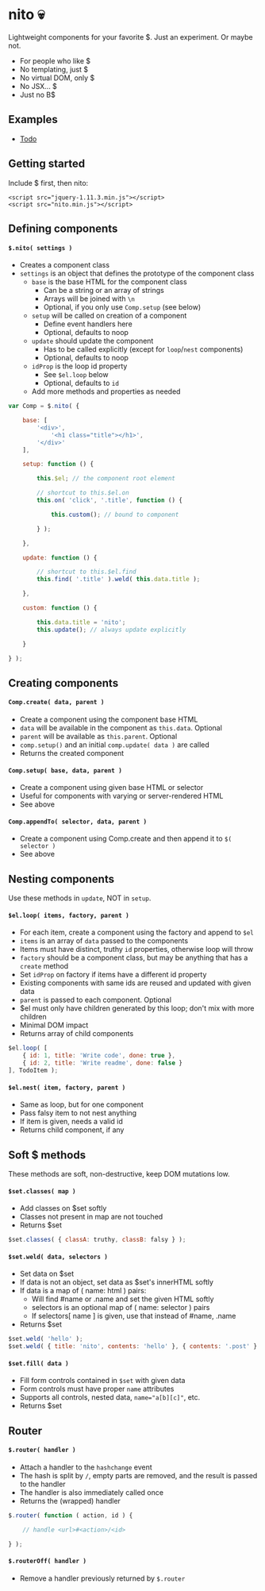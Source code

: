 # nito :skull:

Lightweight components for your favorite $. Just an experiment. Or maybe not.

- For people who like $
- No templating, just $
- No virtual DOM, only $
- No JSX... $
- Just no B$


## Examples

- [Todo](https://rawgit.com/morris/nito/master/examples/todo.html)


## Getting started

Include $ first, then nito:

```
<script src="jquery-1.11.3.min.js"></script>
<script src="nito.min.js"></script>
```


## Defining components

#### `$.nito( settings )`

- Creates a component class
- `settings` is an object that defines the prototype of the component class
	- `base` is the base HTML for the component class
		- Can be a string or an array of strings
		- Arrays will be joined with `\n`
		- Optional, if you only use `Comp.setup` (see below)
	- `setup` will be called on creation of a component
		- Define event handlers here
		- Optional, defaults to noop
	- `update` should update the component
		- Has to be called explicitly (except for `loop`/`nest` components)
		- Optional, defaults to noop
	- `idProp` is the loop id property
		- See `$el.loop` below
		- Optional, defaults to `id`
	- Add more methods and properties as needed

```js
var Comp = $.nito( {

	base: [
		'<div>',
			'<h1 class="title"></h1>',
		'</div>'
	],

	setup: function () {

		this.$el; // the component root element

		// shortcut to this.$el.on
		this.on( 'click', '.title', function () {

			this.custom(); // bound to component

		} );

	},

	update: function () {

		// shortcut to this.$el.find
		this.find( '.title' ).weld( this.data.title );

	},

	custom: function () {

		this.data.title = 'nito';
		this.update(); // always update explicitly

	}

} );
```


## Creating components

#### `Comp.create( data, parent )`

- Create a component using the component base HTML
- `data` will be available in the component as `this.data`. Optional
- `parent` will be available as `this.parent`. Optional
- `comp.setup()` and an initial `comp.update( data )` are called
- Returns the created component

#### `Comp.setup( base, data, parent )`

- Create a component using given base HTML or selector
- Useful for components with varying or server-rendered HTML
- See above

#### `Comp.appendTo( selector, data, parent )`

- Create a component using Comp.create and then append it to `$( selector )`
- See above


## Nesting components

Use these methods in `update`, NOT in `setup`.

#### `$el.loop( items, factory, parent )`

- For each item, create a component using the factory and append to `$el`
- `items` is an array of `data` passed to the components
- Items must have distinct, truthy `id` properties, otherwise loop will throw
- `factory` should be a component class, but may be anything that has a `create` method
- Set `idProp` on factory if items have a different id property
- Existing components with same ids are reused and updated with given data
- `parent` is passed to each component. Optional
- $el must only have children generated by this loop; don't mix with more children
- Minimal DOM impact
- Returns array of child components

```js
$el.loop( [
	{ id: 1, title: 'Write code', done: true },
	{ id: 2, title: 'Write readme', done: false }
], TodoItem );
```

#### `$el.nest( item, factory, parent )`

- Same as loop, but for one component
- Pass falsy item to not nest anything
- If item is given, needs a valid id
- Returns child component, if any


## Soft $ methods

These methods are soft, non-destructive, keep DOM mutations low.

#### `$set.classes( map )`

- Add classes on $set softly
- Classes not present in map are not touched
- Returns $set

```js
$set.classes( { classA: truthy, classB: falsy } );
```

#### `$set.weld( data, selectors )`

- Set data on $set
- If data is not an object, set data as $set's innerHTML softly
- If data is a map of ( name: html ) pairs:
	- Will find #name or .name and set the given HTML softly
	- selectors is an optional map of ( name: selector ) pairs
	- If selectors[ name ] is given, use that instead of #name, .name
- Returns $set

```js
$set.weld( 'hello' );
$set.weld( { title: 'nito', contents: 'hello' }, { contents: '.post' } );
```

#### `$set.fill( data )`

- Fill form controls contained in `$set` with given data
- Form controls must have proper `name` attributes
- Supports all controls, nested data, `name="a[b][c]"`, etc.
- Returns $set


## Router

#### `$.router( handler )`

- Attach a handler to the `hashchange` event
- The hash is split by `/`, empty parts are removed, and the result is passed to the handler
- The handler is also immediately called once
- Returns the (wrapped) handler

```js
$.router( function ( action, id ) {

	// handle <url>#<action>/<id>

} );
```

#### `$.routerOff( handler )`

- Remove a handler previously returned by `$.router`
